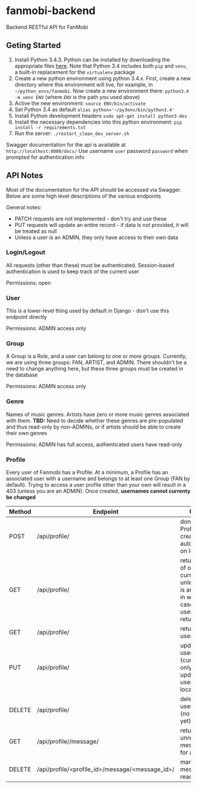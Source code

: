 fanmobi-backend
=========================
Backend RESTful API for FanMobi

## Geting Started
1. Install Python 3.4.3. Python can be installed by downloading the appropriate
    files [here](https://www.python.org/downloads/release/python-343/). Note
    that Python 3.4 includes both `pip` and `venv`, a built-in replacement
    for the `virtualenv` package
2. Create a new python environment using python 3.4.x. First, create a new
    directory where this environment will live, for example, in
    `~/python_envs/fanmobi`. Now create a new environment there:
    `python3.4 -m venv ENV` (where `ENV` is the path you used above)
3. Active the new environment: `source ENV/bin/activate`
4. Set Python 3.4 as default `alias python='~/py3env/bin/python3.4'`
5. Install Python development headers `sudo apt-get install python3-dev`
6. Install the necessary dependencies into this python environment:
    `pip install -r requirements.txt`
7. Run the server: `./restart_clean_dev_server.sh`

Swagger documentation for the api is available at `http://localhost:8000/docs/`
Use username `user` password `password` when prompted for authentication info

## API Notes
Most of the documentation for the API should be accessed via Swagger. Below are
some high level descriptions of the various endpoints

General notes:
* PATCH requests are not implemented - don't try and use these
* PUT requests will update an entire record - if data is not provided, it will
    be treated as null
* Unless a user is an ADMIN, they only have access to their own data

### Login/Logout
All requests (other than these) must be authenticated. Session-based
authentication is used to keep track of the current user

Permissions: open
### User
This is a lower-level thing used by default in Django - don't use this
endpoint directly

Permissions: ADMIN access only
### Group
A Group is a Role, and a user can belong to one or more groups. Currently, we
are using three groups: FAN, ARTIST, and ADMIN. There shouldn't be a need to
change anything here, but these three groups must be created in the database

Permissions: ADMIN access only
### Genre
Names of music genres. Artists have zero or more music genres associated with
them. **TBD:** Need to decide whether these genres are pre-populated and thus
read-only by non-ADMINs, or if artists should be able to create their own
genres

Permissions: ADMIN has full access, authenticated users have read-only
### Profile
Every user of Fanmobi has a Profile. At a minimum, a Profile has an associated
user with a username and belongs to at least one Group (FAN by default). Trying
to access a user profile other than your own will result in a 403 (unless you
are an ADMIN). Once created, **usernames cannot currenty be changed**

Method | Endpoint | Usage
------ | -------- | -----
POST | /api/profile/ | don't use. Profiles are created automatically on login
GET  | /api/profile/ | returns a list of one (the current user) unless user is an ADMIN, in which case all users are returned
GET  | /api/profile/<id> | returns a user's profile
PUT  | /api/profile/<id> | update a user's profile (currently only for updating a user's location)
DELETE | /api/profile/<id> | delete a user's profile (no use case yet)
GET | /api/profile/<id>/message/ | returns all unread messages for a user
DELETE | /api/profile/<profile_id>/message/<message_id>/ | mark a message as read



